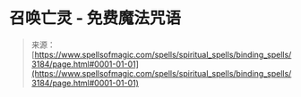 <!--yml

分类：未分类

日期：2024-06-12 18:37:00

-->

# 召唤亡灵 - 免费魔法咒语

> 来源：[https://www.spellsofmagic.com/spells/spiritual_spells/binding_spells/3184/page.html#0001-01-01](https://www.spellsofmagic.com/spells/spiritual_spells/binding_spells/3184/page.html#0001-01-01)
